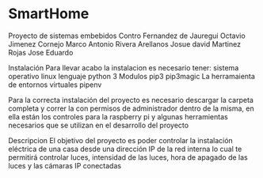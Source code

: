 # SmartHome
Proyecto de sistemas embebidos 
Contro Fernandez de Jauregui Octavio
Jimenez Cornejo Marco Antonio
Rivera Arellanos Josue david
Martinez Rojas Jose Eduardo

Instalación
Para llevar acabo la instalacion es necesario tener:
sistema operativo linux
lenguaje
python 3
Modulos
pip3
pip3magic
La herramaienta de entornos virtuales
pipenv

Para la correcta instalación del proyecto es necesario descargar la carpeta completa
y correr la con permisos de administrador dentro de la misma, en ella están los controles para la raspberry pi 
y algunas  herramientas necesarios que se utilizan en el desarrollo del proyecto

Descripcion
El objetivo del proyecto es poder controlar la instalación eléctrica de una casa desde una dirección IP de la red interna lo cual te permitirá controlar luces, intensidad de las luces, hora de apagado de las luces y las cámaras IP conectadas
